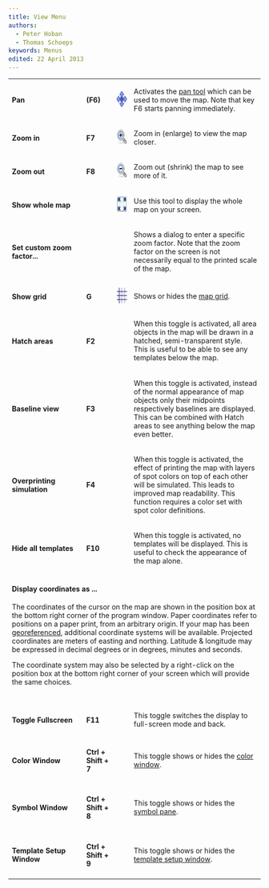 ```yaml
---
title: View Menu
authors:
  - Peter Hoban
  - Thomas Schoeps
keywords: Menus
edited: 22 April 2013
---
```


<table><tr><td width="180"><h4>Pan</h4></td><td width="60"><h4>(F6)</h4></td><td width="40"><img class=small src="../mapper-images/move.png" width="32" height="32" border="0" alt="" /></td><td width="400">
<p>Activates the <a href="toolbars.md#pan_map">pan tool</a> which can be used to move the map.
Note that key F6 starts panning immediately.</td></tr>

<tr><td><h4>Zoom in</h4></td><td><h4>F7</h4></td><td><img class=small src="../mapper-images/view-zoom-in.png" width="32" height="32" border="0" alt="" /></td><td width="400">
<p>Zoom in (enlarge) to view the map closer. </td></tr>

<tr><td><h4>Zoom out</h4></td><td><h4>F8</h4></td><td><img class=small src="../mapper-images/view-zoom-out.png" width="32" height="32" border="0" alt="" /></td><td>
<p>Zoom out (shrink) the map to see more of it.</p></td></tr>

<tr><td><h4><a name="zoom-all">Show whole map</a></h4></td><td><h4></h4></td><td><img class=small src="../mapper-images/view-show-all.png" width="32" height="32" border="0" alt="" /></td><td>
<p>Use this tool to display the whole map on your screen.  </p></td></tr>

<tr><td><h4>Set custom zoom factor...</h4></td><td><h4></h4></td><td></td><td>
<p>Shows a dialog to enter a specific zoom factor. Note that the zoom factor on the screen is not necessarily equal to the printed scale of the map.</p></td></tr>

<tr><td><h4>Show grid</h4></td><td><h4>G</h4></td><td><img class=small src="../mapper-images/grid.png" width="32" height="32" border="0" alt="" /></td><td>
<p>Shows or hides the <a href="grid.md">map grid</a>.</p></td></tr>

<tr><td><h4>Hatch areas</h4></td><td><h4>F2</h4></td><td></td><td>
<p>When this toggle is activated, all area objects in the map will be drawn in a hatched, semi-transparent style. This is useful to be able to see any templates below the map.</p></td></tr>

<tr><td><h4>Baseline view</h4></td><td><h4>F3</h4></td><td></td><td>
<p>When this toggle is activated, instead of the normal appearance of map objects only their midpoints respectively baselines are displayed. This can be combined with Hatch areas to see anything below the map even better.</p></td></tr>

<tr><td><h4><a name="overprinting">Overprinting simulation</a></h4></td><td><h4>F4</h4></td><td></td><td>
<p>When this toggle is activated, the effect of printing the map with layers of spot colors on top of each other will be simulated. This leads to improved map readability. This function requires a color set with spot color definitions.</p></td></tr>

<tr><td><h4>Hide all templates</h4></td><td><h4>F10</h4></td><td></td><td>
<p>When this toggle is activated, no templates will be displayed. This is useful to check the appearance of the map alone.</p></td></tr>

<tr><td colspan="4"><a name="coorddisplay"><h4>Display coordinates as ...</h4></a>
<p>The coordinates of the cursor on the map are shown in the position box at the bottom right corner of the program window. Paper coordinates refer to positions on a paper print, from an arbitrary origin. If your map has been <a href="georeferencing.md">georeferenced</a>, additional coordinate systems will be available. Projected coordinates are meters of easting and northing. Latitude &amp; longitude may be expressed in decimal degrees or in degrees, minutes and seconds.</p>
<p>The coordinate system may also be selected by a right-click on the position box at the bottom right corner of your screen which will provide the same choices.<br/><br/></p></td></tr>

<tr><td><a name="fullscreen"><h4>Toggle Fullscreen</h4></a></td><td><h4>F11</h4></td><td></td><td>
<p>This toggle switches the display to full-screen mode and back.</p></td></tr>

<tr><td><h4>Color Window</h4></td><td><h4>Ctrl + Shift + 7</h4></td><td></td><td>
<p>This toggle shows or hides the <a href="color_dock_widget.md">color window</a>.</p></td></tr>

<tr><td><h4>Symbol Window</h4></td><td><h4>Ctrl + Shift + 8</h4></td><td></td><td>
<p>This toggle shows or hides the <a href="symbol_dock_widget.md">symbol pane</a>.</p></td></tr>

<tr><td><h4>Template Setup Window</h4></td><td><h4>Ctrl + Shift + 9</h4></td><td></td><td>
<p>This toggle shows or hides the <a href="templates.md#setup">template setup window</a>.</p></td></tr>

</table>

